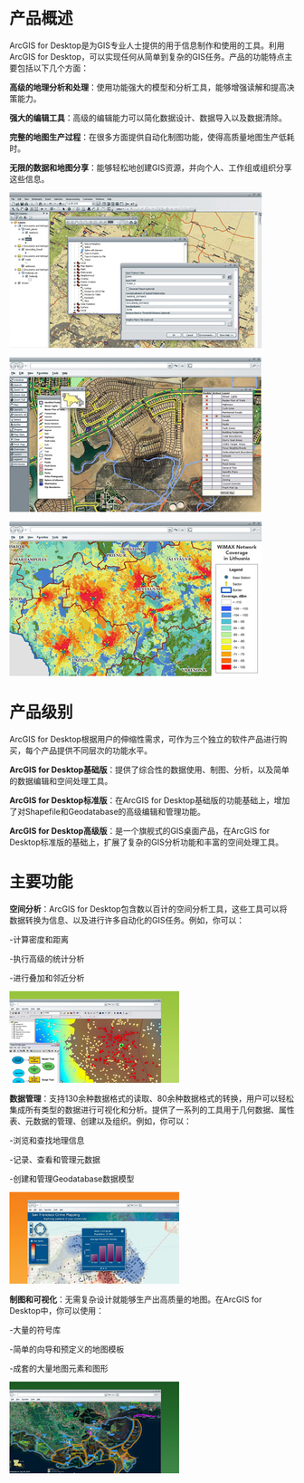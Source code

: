 # 产品概述

ArcGIS for Desktop是为GIS专业人士提供的用于信息制作和使用的工具。利用ArcGIS for Desktop，可以实现任何从简单到复杂的GIS任务。产品的功能特点主要包括以下几个方面：

**高级的地理分析和处理**：使用功能强大的模型和分析工具，能够增强读解和提高决策能力。

**强大的编辑工具**：高级的编辑能力可以简化数据设计、数据导入以及数据清除。

**完整的地图生产过程**：在很多方面提供自动化制图功能，使得高质量地图生产低耗时。

**无限的数据和地图分享**：能够轻松地创建GIS资源，并向个人、工作组或组织分享这些信息。

![](images/desktop1.png)

![](images/desktop2.png?raw=true)

![](images/desktop3.png?raw=true)

# 产品级别

ArcGIS for Desktop根据用户的伸缩性需求，可作为三个独立的软件产品进行购买，每个产品提供不同层次的功能水平。

**ArcGIS for Desktop基础版**：提供了综合性的数据使用、制图、分析，以及简单的数据编辑和空间处理工具。

**ArcGIS for Desktop标准版**：在ArcGIS for Desktop基础版的功能基础上，增加了对Shapefile和Geodatabase的高级编辑和管理功能。

**ArcGIS for Desktop高级版**：是一个旗舰式的GIS桌面产品，在ArcGIS for Desktop标准版的基础上，扩展了复杂的GIS分析功能和丰富的空间处理工具。

# 主要功能
**空间分析**：ArcGIS for Desktop包含数以百计的空间分析工具，这些工具可以将数据转换为信息、以及进行许多自动化的GIS任务。例如，你可以：

-计算密度和距离

-执行高级的统计分析

-进行叠加和邻近分析

![](images/desktop4.jpg?raw=true)

**数据管理**：支持130余种数据格式的读取、80余种数据格式的转换，用户可以轻松集成所有类型的数据进行可视化和分析。提供了一系列的工具用于几何数据、属性表、元数据的管理、创建以及组织。例如，你可以：

-浏览和查找地理信息

-记录、查看和管理元数据

-创建和管理Geodatabase数据模型

![](images/desktop5.jpg?raw=true)

**制图和可视化**：无需复杂设计就能够生产出高质量的地图。在ArcGIS for Desktop中，你可以使用：

-大量的符号库

-简单的向导和预定义的地图模板

-成套的大量地图元素和图形

![](images/desktop6.jpg?raw=true)




